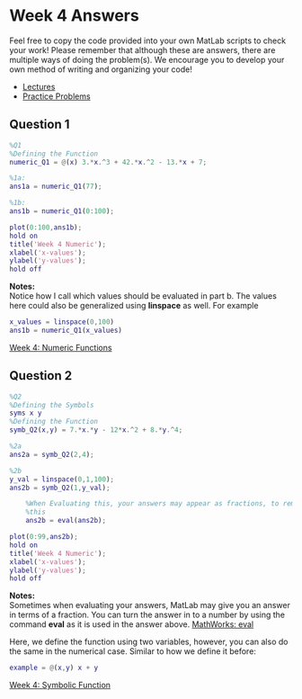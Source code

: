 # Week 4 Answers
Feel free to copy the code provided into your own MatLab scripts to check your work! Please remember that although these are answers, there are multiple ways of doing the problem(s). We encourage you to develop your own method of writing and organizing your code!
- [Lectures ](https://jacksonburns.github.io/MATLAB-Start-to-Finish/Lectures/Lectures-Landing-Page)
- [Practice Problems](https://jacksonburns.github.io/MATLAB-Start-to-Finish/Practice-Problems/Practice-Problems-Landing-Page)
## **Question 1**
``` matlab
%Q1
%Defining the Function
numeric_Q1 = @(x) 3.*x.^3 + 42.*x.^2 - 13.*x + 7;

%1a:
ans1a = numeric_Q1(77);

%1b:
ans1b = numeric_Q1(0:100);

plot(0:100,ans1b);
hold on
title('Week 4 Numeric');
xlabel('x-values');
ylabel('y-values');
hold off
```


**Notes:**\
Notice how I call which values should be evaluated in part b. The values here could also be generalized using **linspace** as well. For example
``` matlab
x_values = linspace(0,100)
ans1b = numeric_Q1(x_values)
```
[Week 4: Numeric Functions](https://jacksonburns.github.io/MATLAB-Start-to-Finish/Lectures/Week-4/Week-4)

## **Question 2**
``` matlab
%Q2
%Defining the Symbols
syms x y
%Defining the Function
symb_Q2(x,y) = 7.*x.*y - 12*x.^2 + 8.*y.^4;

%2a
ans2a = symb_Q2(2,4);

%2b
y_val = linspace(0,1,100);
ans2b = symb_Q2(1,y_val);

    %When Evaluating this, your answers may appear as fractions, to remedy
    %this
    ans2b = eval(ans2b);

plot(0:99,ans2b);
hold on
title('Week 4 Numeric');
xlabel('x-values');
ylabel('y-values');
hold off
```


**Notes:**\
Sometimes when evaluating your answers, MatLab may give you an answer in terms of a fraction. You can turn the answer in to a number by using the command **eval** as it is used in the answer above. [MathWorks: eval](https://www.mathworks.com/help/matlab/ref/eval.html)

Here, we define the function using two variables, however, you can also do the same in the numerical case. Similar to how we define it before:
``` matlab
example = @(x,y) x + y
```
[Week 4: Symbolic Function](https://jacksonburns.github.io/MATLAB-Start-to-Finish/Lectures/Week-4/Week-4)